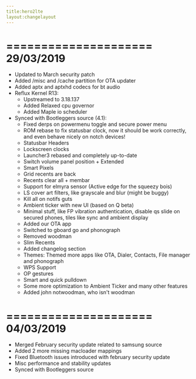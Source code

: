 ```yaml
---
title:hero2lte
layout:changelayout
---
```

=====================
    29/03/2019
=====================
- Updated to March security patch
- Added /misc and /cache partition for OTA updater
- Added aptx and aptxhd codecs for bt audio
- Reflux Kernel R13:
  * Upstreamed to 3.18.137
  * Added Relaxed cpu governor
  * Added Maple io scheduler
- Synced with Bootleggers source (4.1):
  * Fixed derps on powermenu toggle and secure power menu
  * ROM rebase to fix statusbar clock, now it should be work correctly, and even behave nicely on notch devices!
  * Statusbar Headers 
  * Lockscreen clocks
  * Launcher3 rebased and completely up-to-date
  * Switch volume panel position + Extended
  * Smart Pixels
  * Grid recents are back
  * Recents clear all + membar
  * Support for elmyra sensor (Active edge for the squeezy bois)
  * LS cover art filters, like grayscale and blur (might be buggy)
  * Kill all on notifs guts
  * Ambient ticker with new UI (based on Q beta)
  * Minimal stuff, like FP vibration authentication, disable qs slide on secured phones, tiles like sync and ambient display
  * Added our OTA app
  * Switched to gboard go and phonograph
  * Removed woodman
  * Slim Recents
  * Added changelog section
  * Themes: Themed more apps like OTA, Dialer, Contacts, File manager and phonograph
  * WPS Support
  * OP gestures
  * Smart and quick pulldown
  * Some more optimization to Ambient Ticker and many other features
  * Added john notwoodman, who isn't woodman
  
=====================
    04/03/2019
=====================
- Merged February security update related to samsung source
- Added 2 more missing macloader mappings
- Fixed Bluetooth issues introduced with february security update 
- Misc performance and stability updates
- Synced with Bootleggers source
